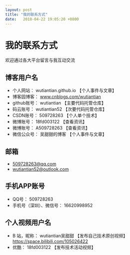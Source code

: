 ```yaml
---
layout: post
title: "我的联系方式"
date:   2018-04-22 19:05:20 +0800
---
```

# 我的联系方式
欢迎通过各大平台留言与我互动交流

## 博客用户名

- 个人网站： wutiantian.github.io  【个人事件与文章】
- 博客园博客： www.cnblogs.com/wutiantian
- github账号： wutiantian          【主要代码托管仓库】
- 码云账号：   wutiantian52        【次要代码托管仓库】
- CSDN账号：  509728263            【个人单个技术】
- 微博账号：  18fd003122           【查看资讯】
- 微博账号：  A509728263           【查看资讯】
- 微信公众号： 吴甜甜的博客          【个人事件与文章】


## 邮箱
- 509728263@qq.com
- wutiantian52@outlook.com

##  手机APP账号
- QQ号： 509728263  
- 手机号（深圳）、微信号： 16620998952

## 个人视频用户名
- B 站，昵称：  wutiantian吴甜甜                      【发布自己技术原创视频】
  https://space.bilibili.com/105026422
- 优酷：  18fd003122                            【发布技术活动视频】


